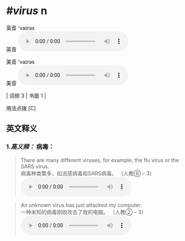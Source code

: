 # ***\#virus*** n
英音 'vaɪrəs  
英音
<audio src="./media/virus-B.aac" controls="controls"></audio>

美音 'vaɪrəs  
美音
<audio src="./media/virus.aac" controls="controls"></audio>



| 词频 3 | 书面 1 |  

用法点拨  [C]

英文释义
---
### 1.*高义频：* **病毒：**  

 > There are many different viruses, for example, the flu virus or the SARS virus.  
 > 病毒种类繁多，如流感病毒和SARS病毒。  （人教⑥ – 3）  
<audio src="./media/1-virus.aac" controls="controls"></audio>

 > An unknown virus has just attacked my computer.  
 > 一种未知的病毒刚刚攻击了我的电脑。  （人教② – 3）  
<audio src="./media/2-virus.aac" controls="controls"></audio>


